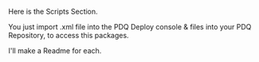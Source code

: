 Here is the Scripts Section.

You just import .xml file into the PDQ Deploy console & files into your PDQ Repository, to access this packages.

I'll make a Readme for each.
